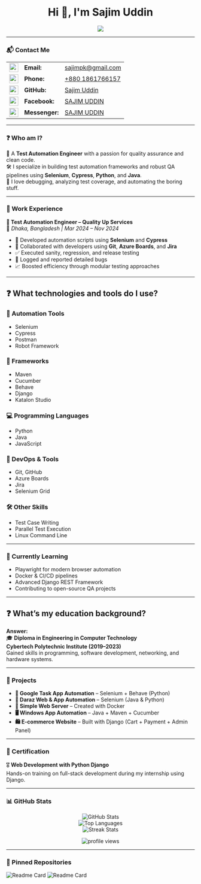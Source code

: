 <h1 align="center">Hi 👋, I'm Sajim Uddin</h1>

<p align="center">
  <img src="https://readme-typing-svg.herokuapp.com?color=%23F70B10&size=27&lines=Test+Automation+Engineer;QA+Specialist;Python+%7C+Java+%7C+Cypress+%7C;" />
</p>

  
---

### 📬 Contact Me
<table> <tr> <td><img src="https://img.icons8.com/color/48/000000/gmail--v1.png" width="24"/></td> <td><b>Email:</b></td> <td><a href="mailto:sajim.qups@gmail.com">sajimpk@gmail.com</a></td> </tr> <tr> <td><img src="https://img.icons8.com/fluency/48/000000/apple-phone.png" width="24"/></td> <td><b>Phone:</b></td> <td><a href="tel:+8801861766157">+880 1861766157</a></td> </tr> <tr> <td><img src="https://img.icons8.com/ios-filled/50/000000/github.png" width="24"/></td> <td><b>GitHub:</b></td> <td><a href="https://github.com/sajimpk">Sajim Uddin</a></td> </tr> <tr> <td><img src="https://img.icons8.com/fluency/48/facebook-new.png" width="24"/></td> <td><b>Facebook:</b></td> <td><a href="https://facebook.com/sajimp4">SAJIM UDDIN</a></td> </tr> <tr> <td><img src="https://img.icons8.com/color/48/000000/facebook-messenger--v1.png" width="24"/></td> <td><b>Messenger:</b></td> <td><a href="https://m.me/sajimp4">SAJIM UDDIN</a></td> </tr> </table>

---

### ❓ Who am I?
🧠 A **Test Automation Engineer** with a passion for quality assurance and clean code.  
🛠️ I specialize in building test automation frameworks and robust QA pipelines using **Selenium**, **Cypress**, **Python**, and **Java**.  
🎯 I love debugging, analyzing test coverage, and automating the boring stuff.

---

### 🏢 Work Experience

**🔸 Test Automation Engineer – Quality Up Services**  
📍 *Dhaka, Bangladesh | Mar 2024 – Nov 2024*  
- 🧪 Developed automation scripts using **Selenium** and **Cypress**  
- 🔧 Collaborated with developers using **Git**, **Azure Boards**, and **Jira**  
- ✅ Executed sanity, regression, and release testing  
- 📑 Logged and reported detailed bugs  
- 📈 Boosted efficiency through modular testing approaches

---


## ❓ What technologies and tools do I use?

### 🔧 Automation Tools
- Selenium  
- Cypress  
- Postman  
- Robot Framework

### 🧱 Frameworks
- Maven  
- Cucumber  
- Behave  
- Django  
- Katalon Studio

### 💻 Programming Languages
- Python  
- Java  
- JavaScript

### 🧰 DevOps & Tools
- Git, GitHub  
- Azure Boards  
- Jira  
- Selenium Grid

### 🛠️ Other Skills
- Test Case Writing  
- Parallel Test Execution  
- Linux Command Line



---

### 🌱 Currently Learning

- Playwright for modern browser automation  
- Docker & CI/CD pipelines  
- Advanced Django REST Framework  
- Contributing to open-source QA projects

---

## ❓ What’s my education background?
**Answer:**  
🎓 **Diploma in Engineering in Computer Technology**  
**Cybertech Polytechnic Institute (2019–2023)**  
Gained skills in programming, software development, networking, and hardware systems.

---

### 🚀 Projects

- **📱 Google Task App Automation** – Selenium + Behave (Python)
- **🛒 Daraz Web & App Automation** – Selenium (Java & Python)
- **🐳 Simple Web Server** – Created with Docker
- **🖥️ Windows App Automation** – Java + Maven + Cucumber
- **🛍️ E-commerce Website** – Built with Django (Cart + Payment + Admin Panel)

---

### 📜 Certification
🎖️ **Web Development with Python Django**  
  Hands-on training on full-stack development during my internship using Django.


---

### 📊 GitHub Stats

<p align="center">
  <img src="https://github-readme-stats.vercel.app/api?username=sajimpk&show_icons=true&theme=radical&count_private=true" alt="GitHub Stats" />
  <br/>
  <img src="https://github-readme-stats.vercel.app/api/top-langs/?username=sajimpk&layout=compact&langs_count=8&theme=radical" alt="Top Languages" />
  <br/>
  <img src="https://github-readme-streak-stats.herokuapp.com?user=sajimpk&theme=radical&hide_border=true" alt="Streak Stats" />
  <p align="center">
  <img src="https://komarev.com/ghpvc/?username=sajimpk&label=PROFILE+VIEWS" alt="profile views" />
</p>
</p>


---
### 📌 Pinned Repositories

![Readme Card](https://github-readme-stats.vercel.app/api/pin/?username=sajimpk&repo=Selenium-Grid-Two-Web&theme=radical)
![Readme Card](https://github-readme-stats.vercel.app/api/pin/?username=sajimpk&repo=WindoesNotepadAutomation&theme=radical)


